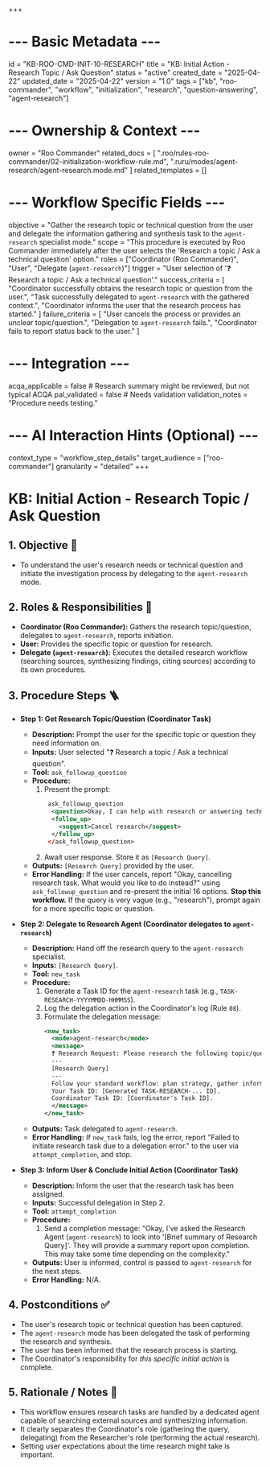 +++
# --- Basic Metadata ---
id = "KB-ROO-CMD-INIT-10-RESEARCH"
title = "KB: Initial Action - Research Topic / Ask Question"
status = "active"
created_date = "2025-04-22"
updated_date = "2025-04-22"
version = "1.0"
tags = ["kb", "roo-commander", "workflow", "initialization", "research", "question-answering", "agent-research"]

# --- Ownership & Context ---
owner = "Roo Commander"
related_docs = [
    ".roo/rules-roo-commander/02-initialization-workflow-rule.md",
    ".ruru/modes/agent-research/agent-research.mode.md"
]
related_templates = []

# --- Workflow Specific Fields ---
objective = "Gather the research topic or technical question from the user and delegate the information gathering and synthesis task to the `agent-research` specialist mode."
scope = "This procedure is executed by Roo Commander immediately after the user selects the 'Research a topic / Ask a technical question' option."
roles = ["Coordinator (Roo Commander)", "User", "Delegate (`agent-research`)"]
trigger = "User selection of '❓ Research a topic / Ask a technical question'."
success_criteria = [
    "Coordinator successfully obtains the research topic or question from the user.",
    "Task successfully delegated to `agent-research` with the gathered context.",
    "Coordinator informs the user that the research process has started."
]
failure_criteria = [
    "User cancels the process or provides an unclear topic/question.",
    "Delegation to `agent-research` fails.",
    "Coordinator fails to report status back to the user."
]

# --- Integration ---
acqa_applicable = false # Research summary might be reviewed, but not typical ACQA
pal_validated = false # Needs validation
validation_notes = "Procedure needs testing."

# --- AI Interaction Hints (Optional) ---
context_type = "workflow_step_details"
target_audience = ["roo-commander"]
granularity = "detailed"
+++

# KB: Initial Action - Research Topic / Ask Question

## 1. Objective 🎯
*   To understand the user's research needs or technical question and initiate the investigation process by delegating to the `agent-research` mode.

## 2. Roles & Responsibilities 👤
*   **Coordinator (Roo Commander):** Gathers the research topic/question, delegates to `agent-research`, reports initiation.
*   **User:** Provides the specific topic or question for research.
*   **Delegate (`agent-research`):** Executes the detailed research workflow (searching sources, synthesizing findings, citing sources) according to its own procedures.

## 3. Procedure Steps 🪜

*   **Step 1: Get Research Topic/Question (Coordinator Task)**
    *   **Description:** Prompt the user for the specific topic or question they need information on.
    *   **Inputs:** User selected "❓ Research a topic / Ask a technical question".
    *   **Tool:** `ask_followup_question`
    *   **Procedure:**
        1.  Present the prompt:
            ```xml
             ask_followup_question
              <question>Okay, I can help with research or answering technical questions. What topic or specific question do you have in mind?</question>
              <follow_up>
                <suggest>Cancel research</suggest>
              </follow_up>
             </ask_followup_question>
            ```
        2.  Await user response. Store it as `[Research Query]`.
    *   **Outputs:** `[Research Query]` provided by the user.
    *   **Error Handling:** If the user cancels, report "Okay, cancelling research task. What would you like to do instead?" using `ask_followup_question` and re-present the initial 16 options. **Stop this workflow.** If the query is very vague (e.g., "research"), prompt again for a more specific topic or question.

*   **Step 2: Delegate to Research Agent (Coordinator delegates to `agent-research`)**
    *   **Description:** Hand off the research query to the `agent-research` specialist.
    *   **Inputs:** `[Research Query]`.
    *   **Tool:** `new_task`
    *   **Procedure:**
        1.  Generate a Task ID for the `agent-research` task (e.g., `TASK-RESEARCH-YYYYMMDD-HHMMSS`).
        2.  Log the delegation action in the Coordinator's log (Rule `08`).
        3.  Formulate the delegation message:
            ```xml
            <new_task>
              <mode>agent-research</mode>
              <message>
              ❓ Research Request: Please research the following topic/question:
              ---
              [Research Query]
              ---
              Follow your standard workflow: plan strategy, gather information (web, files if specified), evaluate sources, synthesize findings into a structured summary with citations, and save the report.
              Your Task ID: [Generated TASK-RESEARCH-... ID].
              Coordinator Task ID: [Coordinator's Task ID].
              </message>
            </new_task>
            ```
    *   **Outputs:** Task delegated to `agent-research`.
    *   **Error Handling:** If `new_task` fails, log the error, report "Failed to initiate research task due to a delegation error." to the user via `attempt_completion`, and stop.

*   **Step 3: Inform User & Conclude Initial Action (Coordinator Task)**
    *   **Description:** Inform the user that the research task has been assigned.
    *   **Inputs:** Successful delegation in Step 2.
    *   **Tool:** `attempt_completion`
    *   **Procedure:**
        1.  Send a completion message: "Okay, I've asked the Research Agent (`agent-research`) to look into '[Brief summary of Research Query]'. They will provide a summary report upon completion. This may take some time depending on the complexity."
    *   **Outputs:** User is informed, control is passed to `agent-research` for the next steps.
    *   **Error Handling:** N/A.

## 4. Postconditions ✅
*   The user's research topic or technical question has been captured.
*   The `agent-research` mode has been delegated the task of performing the research and synthesis.
*   The user has been informed that the research process is starting.
*   The Coordinator's responsibility for *this specific initial action* is complete.

## 5. Rationale / Notes 🤔
*   This workflow ensures research tasks are handled by a dedicated agent capable of searching external sources and synthesizing information.
*   It clearly separates the Coordinator's role (gathering the query, delegating) from the Researcher's role (performing the actual research).
*   Setting user expectations about the time research might take is important.
